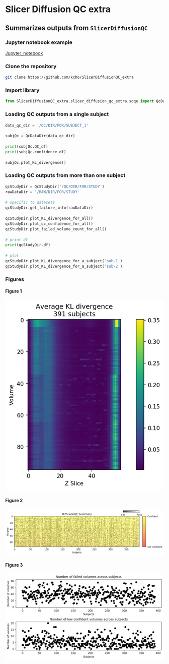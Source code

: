 # Slicer Diffusion QC extra

## Summarizes outputs from `SlicerDiffusionQC`



### Jupyter notebook example

[Jupyter_notebook](docs/DiffusionQC_summary_example.ipynb)





### Clone the repository
```sh
git clone https://github.com/kcho/SlicerDiffusionQC_extra
```



### Import library
```py
from SlicerDiffusionQC_extra.slicer_diffusion_qc_extra.sdqe import QcDataDir, QcStudyDir
```



### Loading QC outputs from a single subject


```py
data_qc_dir = '/QC/DIR/FOR/SUBJECT_1'

subjQc = QcDataDir(data_qc_dir)

print(subjQc.QC_df)
print(subjQc.confidence_df)

subjQc.plot_KL_divergence()
```



### Loading QC outputs from more than one subject


```py
qcStudyDir = QcStudyDir('/QC/DIR/FOR/STUDY')
rawDataDir = '/RAW/DIR/FOR/STUDY'

# specific to datasets
qcStudyDir.get_failure_info(rawDataDir)

qcStudyDir.plot_KL_divergence_for_all()
qcStudyDir.plot_qc_confidence_for_all()
qcStudyDir.plot_failed_volume_count_for_all()

# print df
print(qcStudyDir.df)

# plot 
qcStudyDir.plot_KL_divergence_for_a_subject('sub-1')
qcStudyDir.plot_KL_divergence_for_a_subject('sub-2')
```



### Figures


#### Figure 1

![](docs/fig1.png)

#### Figure 2

![](docs/fig2.png)

#### Figure 3

![](docs/fig3.png)

